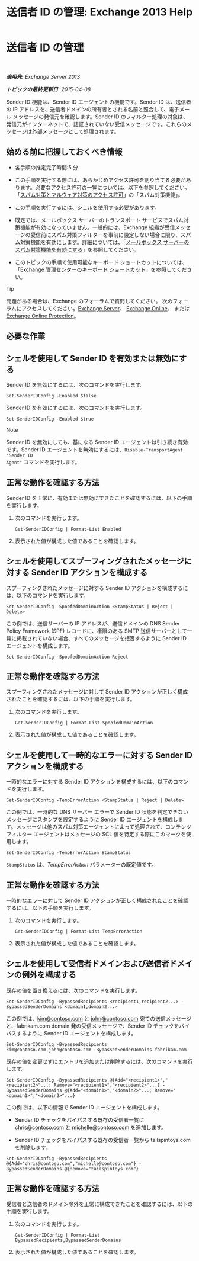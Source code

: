 ﻿---
title: '送信者 ID の管理: Exchange 2013 Help'
TOCTitle: 送信者 ID の管理
ms:assetid: 2e7b646a-8a66-4be7-a7c1-0bd43bb79a5b
ms:mtpsurl: https://technet.microsoft.com/ja-jp/library/Aa997136(v=EXCHG.150)
ms:contentKeyID: 49896193
ms.date: 05/23/2018
mtps_version: v=EXCHG.150
ms.translationtype: MT
---

# 送信者 ID の管理

 

_**適用先:** Exchange Server 2013_

_**トピックの最終更新日:** 2015-04-08_

Sender ID 機能は、Sender ID エージェントの機能です。Sender ID は、送信者の IP アドレスを、送信者ドメインの所有者とされる名前と照合して、電子メール メッセージの発信元を確認します。Sender ID のフィルター処理の対象は、発信元がインターネットで、認証されていない受信メッセージです。これらのメッセージは外部メッセージとして処理されます。

## 始める前に把握しておくべき情報

  - 各手順の推定完了時間:5 分

  - この手順を実行する際には、あらかじめアクセス許可を割り当てる必要があります。必要なアクセス許可の一覧については、以下を参照してください。「[スパム対策とマルウェア対策のアクセス許可](anti-spam-and-anti-malware-permissions-exchange-2013-help.md)」の「スパム対策機能」。

  - この手順を実行するには、シェルを使用する必要があります。

  - 既定では、メールボックス サーバーのトランスポート サービスでスパム対策機能が有効になっていません。一般的には、Exchange 組織が受信メッセージの受信前にスパム対策フィルターを事前に設定しない場合に限り、スパム対策機能を有効にします。詳細については、「[メールボックス サーバーのスパム対策機能を有効にする](enable-anti-spam-functionality-on-mailbox-servers-exchange-2013-help.md)」を参照してください。

  - このトピックの手順で使用可能なキーボード ショートカットについては、「[Exchange 管理センターのキーボード ショートカット](keyboard-shortcuts-in-the-exchange-admin-center-exchange-online-protection-help.md)」を参照してください。


> [!TIP]
> 問題がある場合は、Exchange のフォーラムで質問してください。 次のフォーラムにアクセスしてください。<A href="https://go.microsoft.com/fwlink/p/?linkid=60612">Exchange Server</A>、 <A href="https://go.microsoft.com/fwlink/p/?linkid=267542">Exchange Online</A>、 または <A href="https://go.microsoft.com/fwlink/p/?linkid=285351">Exchange Online Protection</A>。



## 必要な作業

## シェルを使用して Sender ID を有効または無効にする

Sender ID を無効にするには、次のコマンドを実行します。

    Set-SenderIDConfig -Enabled $false

Sender ID を有効にするには、次のコマンドを実行します。

    Set-SenderIDConfig -Enabled $true


> [!NOTE]
> Sender ID を無効にしても、基になる Sender ID エージェントは引き続き有効です。Sender ID エージェントを無効にするには、<CODE>Disable-TransportAgent "Sender ID Agent"</CODE> コマンドを実行します。



## 正常な動作を確認する方法

Sender ID を正常に、有効または無効にできたことを確認するには、以下の手順を実行します。

1.  次のコマンドを実行します。
    
        Get-SenderIDConfig | Format-List Enabled

2.  表示された値が構成した値であることを確認します。

## シェルを使用してスプーフィングされたメッセージに対する Sender ID アクションを構成する

スプーフィングされたメッセージに対する Sender ID アクションを構成するには、以下のコマンドを実行します。

    Set-SenderIDConfig -SpoofedDomainAction <StampStatus | Reject | Delete>

この例では、送信サーバーの IP アドレスが、送信ドメインの DNS Sender Policy Framework (SPF) レコードに、権限のある SMTP 送信サーバーとして一覧に掲載されていない場合、すべてのメッセージを拒否するように Sender ID エージェントを構成します。

    Set-SenderIDConfig -SpoofedDomainAction Reject

## 正常な動作を確認する方法

スプーフィングされたメッセージに対して Sender ID アクションが正しく構成されたことを確認するには、以下の手順を実行します。

1.  次のコマンドを実行します。
    
        Get-SenderIDConfig | Format-List SpoofedDomainAction

2.  表示された値が構成した値であることを確認します。

## シェルを使用して一時的なエラーに対する Sender ID アクションを構成する

一時的なエラーに対する Sender ID アクションを構成するには、以下のコマンドを実行します。

    Set-SenderIDConfig -TempErrorAction <StampStatus | Reject | Delete>

この例では、一時的な DNS サーバー エラーで Sender ID 状態を判定できないメッセージにスタンプを設定するように Sender ID エージェントを構成します。メッセージは他のスパム対策エージェントによって処理されて、コンテンツ フィルター エージェントはメッセージの SCL 値を特定する際にこのマークを使用します。

    Set-SenderIDConfig -TempErrorAction StampStatus

`StampStatus` は、*TempErrorAction* パラメーターの既定値です。

## 正常な動作を確認する方法

一時的なエラーに対して Sender ID アクションが正しく構成されたことを確認するには、以下の手順を実行します。

1.  次のコマンドを実行します。
    
        Get-SenderIDConfig | Format-List TempErrorAction

2.  表示された値が構成した値であることを確認します。

## シェルを使用して受信者ドメインおよび送信者ドメインの例外を構成する

既存の値を置き換えるには、次のコマンドを実行します。

    Set-SenderIDConfig -BypassedRecipients <recipient1,recipient2...> -BypassedSenderDomains <domain1,domain2...>

この例では、kim@contoso.com と john@contoso.com 宛ての送信メッセージと、fabrikam.com domain 発の受信メッセージで、Sender ID チェックをバイパスするように Sender ID エージェントを構成します。

    Set-SenderIDConfig -BypassedRecipients kim@contoso.com,john@contoso.com -BypassedSenderDomains fabrikam.com

既存の値を変更せずにエントリを追加または削除するには、次のコマンドを実行します。

    Set-SenderIDConfig -BypassedRecipients @{Add="<recipient1>","<recipient2>"...; Remove="<recipient1>","<recipient2>"...} -BypassedSenderDomains @{Add="<domain1>","<domain2>"...; Remove="<domain1>","<domain2>"...}

この例では、以下の情報で Sender ID エージェントを構成します。

  - Sender ID チェックをバイパスする既存の受信者一覧に chris@contoso.com と michelle@contoso.com を追加します。

  - Sender ID チェックをバイパスする既存の受信者一覧から tailspintoys.com を削除します。

<!-- end list -->

    Set-SenderIDConfig -BypassedRecipients @{Add="chris@contoso.com","michelle@contoso.com"} -BypassedSenderDomains @{Remove="tailspintoys.com"}

## 正常な動作を確認する方法

受信者と送信者のドメイン除外を正常に構成できたことを確認するには、以下の手順を実行します。

1.  次のコマンドを実行します。
    
        Get-SenderIDConfig | Format-List BypassedRecipients,BypassedSenderDomains

2.  表示された値が構成した値であることを確認します。

